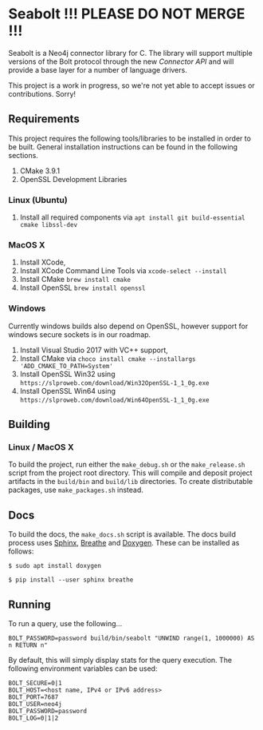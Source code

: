 # Seabolt !!! PLEASE DO NOT MERGE !!!

Seabolt is a Neo4j connector library for C.
The library will support multiple versions of the Bolt protocol through the new _Connector API_ and will provide a base layer for a number of language drivers.

This project is a work in progress, so we're not yet able to accept issues or contributions. Sorry!

## Requirements

This project requires the following tools/libraries to be installed in order to be built. General installation instructions can be found in the following sections.

1. CMake 3.9.1
2. OpenSSL Development Libraries

### Linux (Ubuntu)

1. Install all required components via ```apt install git build-essential cmake libssl-dev```

### MacOS X

1. Install XCode,
2. Install XCode Command Line Tools via `xcode-select --install`
3. Install CMake `brew install cmake`
4. Install OpenSSL `brew install openssl`

### Windows

Currently windows builds also depend on OpenSSL, however support for windows secure sockets is in our roadmap.

1. Install Visual Studio 2017 with VC++ support,
2. Install CMake via `choco install cmake --installargs 'ADD_CMAKE_TO_PATH=System'`
3. Install OpenSSL Win32 using `https://slproweb.com/download/Win32OpenSSL-1_1_0g.exe` 
4. Install OpenSSL Win64 using `https://slproweb.com/download/Win64OpenSSL-1_1_0g.exe` 

## Building

### Linux / MacOS X

To build the project, run either the `make_debug.sh` or the `make_release.sh` script from the project root directory.
This will compile and deposit project artifacts in the `build/bin` and `build/lib` directories.
To create distributable packages, use `make_packages.sh` instead.

## Docs 

To build the docs, the `make_docs.sh` script is available.
The docs build process uses [Sphinx](http://www.sphinx-doc.org/), [Breathe](https://breathe.readthedocs.io/) and [Doxygen](http://www.doxygen.org/).
These can be installed as follows:

```
$ sudo apt install doxygen
```

```
$ pip install --user sphinx breathe
```


## Running

To run a query, use the following...
```
BOLT_PASSWORD=password build/bin/seabolt "UNWIND range(1, 1000000) AS n RETURN n"
```

By default, this will simply display stats for the query execution.
The following environment variables can be used:
```
BOLT_SECURE=0|1
BOLT_HOST=<host name, IPv4 or IPv6 address>
BOLT_PORT=7687
BOLT_USER=neo4j
BOLT_PASSWORD=password
BOLT_LOG=0|1|2
```
